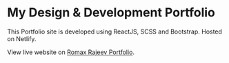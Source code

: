 # My Design & Development Portfolio

This Portfolio site is developed using ReactJS, SCSS and Bootstrap. Hosted on Netlify. 

View live website on [Romax Rajeev Portfolio](https://romaxrajeev.in).
